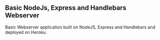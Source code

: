 ## Basic NodeJs, Express and Handlebars Webserver

Basic Webserver application built on NodeJS, Express and Handlebars and deployed on Heroku.
